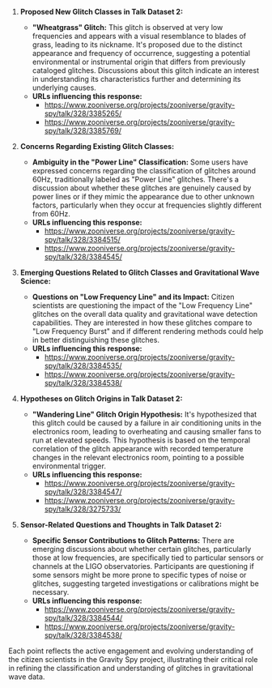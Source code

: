 1. **Proposed New Glitch Classes in Talk Dataset 2:**
   - **"Wheatgrass" Glitch:** This glitch is observed at very low frequencies and appears with a visual resemblance to blades of grass, leading to its nickname. It's proposed due to the distinct appearance and frequency of occurrence, suggesting a potential environmental or instrumental origin that differs from previously cataloged glitches. Discussions about this glitch indicate an interest in understanding its characteristics further and determining its underlying causes.
   - **URLs influencing this response:**
     - https://www.zooniverse.org/projects/zooniverse/gravity-spy/talk/328/3385265/
     - https://www.zooniverse.org/projects/zooniverse/gravity-spy/talk/328/3385769/

2. **Concerns Regarding Existing Glitch Classes:**
   - **Ambiguity in the "Power Line" Classification:** Some users have expressed concerns regarding the classification of glitches around 60Hz, traditionally labeled as "Power Line" glitches. There's a discussion about whether these glitches are genuinely caused by power lines or if they mimic the appearance due to other unknown factors, particularly when they occur at frequencies slightly different from 60Hz.
   - **URLs influencing this response:**
     - https://www.zooniverse.org/projects/zooniverse/gravity-spy/talk/328/3384515/
     - https://www.zooniverse.org/projects/zooniverse/gravity-spy/talk/328/3384545/

3. **Emerging Questions Related to Glitch Classes and Gravitational Wave Science:**
   - **Questions on "Low Frequency Line" and its Impact:** Citizen scientists are questioning the impact of the "Low Frequency Line" glitches on the overall data quality and gravitational wave detection capabilities. They are interested in how these glitches compare to "Low Frequency Burst" and if different rendering methods could help in better distinguishing these glitches.
   - **URLs influencing this response:**
     - https://www.zooniverse.org/projects/zooniverse/gravity-spy/talk/328/3384535/
     - https://www.zooniverse.org/projects/zooniverse/gravity-spy/talk/328/3384538/

4. **Hypotheses on Glitch Origins in Talk Dataset 2:**
   - **"Wandering Line" Glitch Origin Hypothesis:** It's hypothesized that this glitch could be caused by a failure in air conditioning units in the electronics room, leading to overheating and causing smaller fans to run at elevated speeds. This hypothesis is based on the temporal correlation of the glitch appearance with recorded temperature changes in the relevant electronics room, pointing to a possible environmental trigger.
   - **URLs influencing this response:**
     - https://www.zooniverse.org/projects/zooniverse/gravity-spy/talk/328/3384547/
     - https://www.zooniverse.org/projects/zooniverse/gravity-spy/talk/328/3275733/

5. **Sensor-Related Questions and Thoughts in Talk Dataset 2:**
   - **Specific Sensor Contributions to Glitch Patterns:** There are emerging discussions about whether certain glitches, particularly those at low frequencies, are specifically tied to particular sensors or channels at the LIGO observatories. Participants are questioning if some sensors might be more prone to specific types of noise or glitches, suggesting targeted investigations or calibrations might be necessary.
   - **URLs influencing this response:**
     - https://www.zooniverse.org/projects/zooniverse/gravity-spy/talk/328/3384544/
     - https://www.zooniverse.org/projects/zooniverse/gravity-spy/talk/328/3384538/ 

Each point reflects the active engagement and evolving understanding of the citizen scientists in the Gravity Spy project, illustrating their critical role in refining the classification and understanding of glitches in gravitational wave data.